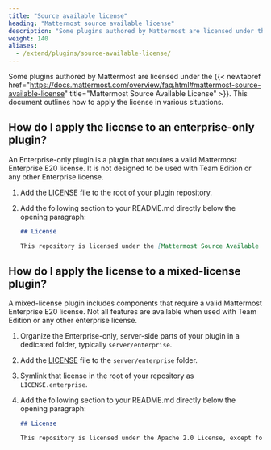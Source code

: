 ```yaml
---
title: "Source available license"
heading: "Mattermost source available license"
description: "Some plugins authored by Mattermost are licensed under the Mattermost Source Available License."
weight: 140
aliases:
  - /extend/plugins/source-available-license/
---
```


Some plugins authored by Mattermost are licensed under the {{< newtabref href="https://docs.mattermost.com/overview/faq.html#mattermost-source-available-license" title="Mattermost Source Available License" >}}. This document outlines how to apply the license in various situations.

## How do I apply the license to an enterprise-only plugin?

An Enterprise-only plugin is a plugin that requires a valid Mattermost Enterprise E20 license. It is not designed to be used with Team Edition or any other Enterprise license.

1. Add the [LICENSE](LICENSE) file to the root of your plugin repository.
2. Add the following section to your README.md directly below the opening paragraph:

    ```md
    ## License
    
    This repository is licensed under the [Mattermost Source Available License](LICENSE) and requires a valid Enterprise E20 license. See {{< newtabref href="https://docs.mattermost.com/overview/faq.html#mattermost-source-available-license" title="Mattermost Source Available License" >}} to learn more.
    ```

## How do I apply the license to a mixed-license plugin?

A mixed-license plugin includes components that require a valid Mattermost Enterprise E20 license. Not all features are available when used with Team Edition or any other enterprise license.

1. Organize the Enterprise-only, server-side parts of your plugin in a dedicated folder, typically `server/enterprise`.
2. Add the [LICENSE](LICENSE) file to the `server/enterprise` folder.
3. Symlink that license in the root of your repository as `LICENSE.enterprise`.
4. Add the following section to your README.md directly below the opening paragraph:

    ```md
    ## License
    
    This repository is licensed under the Apache 2.0 License, except for the [server/enterprise](server/enterprise) directory which is licensed under the [Mattermost Source Available License](LICENSE.enterprise). See {{< newtabref href="https://docs.mattermost.com/overview/faq.html#mattermost-source-available-license" title="Mattermost Source Available License" >}} to learn more.
    ```
